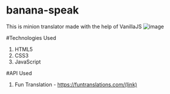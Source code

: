 # banana-speak
This is minion translator made with the help of VanillaJS
![image](https://user-images.githubusercontent.com/54218987/191422488-4b45e190-56a1-479a-82c3-8cde2cbd3cf2.png)

#Technologies Used
1. HTML5
2. CSS3
3. JavaScript

#API Used
1. Fun Translation - https://funtranslations.com/(link)
